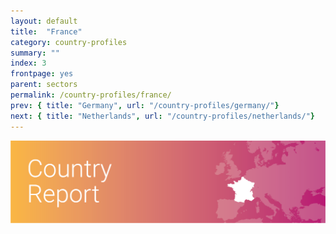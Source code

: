```yaml
---
layout: default
title:  "France"
category: country-profiles
summary: ""
index: 3
frontpage: yes
parent: sectors
permalink: /country-profiles/france/
prev: { title: "Germany", url: "/country-profiles/germany/"}
next: { title: "Netherlands", url: "/country-profiles/netherlands/"}
---
```


![An image of France outlined on a map](/assets/images/country_maps/03-France.png)
